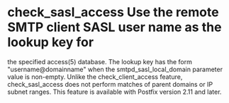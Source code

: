# check_sasl_access  Use the remote SMTP client SASL user name as the lookup key for
the specified access(5) database. The lookup key has the form
"username@domainname" when the smtpd_sasl_local_domain parameter
value is non-empty.  Unlike the check_client_access feature,
check_sasl_access does not perform matches of parent domains or IP
subnet ranges.  This feature is available with Postfix version 2.11
and later. 